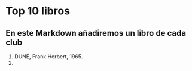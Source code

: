 # Top 10 libros
## En este Markdown añadiremos un libro de cada club
1. DUNE, Frank Herbert, 1965.
2. 
